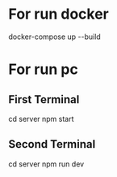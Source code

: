 # For run docker
docker-compose up --build
# For run pc
## First Terminal
cd server
npm start
## Second Terminal
cd server
npm run dev